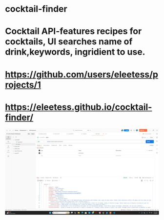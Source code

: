 # cocktail-finder
# Cocktail API-features recipes for cocktails, UI searches name of drink,keywords, ingridient to use.
# https://github.com/users/eleetess/projects/1
# https://eleetess.github.io/cocktail-finder/

![](Screenshot%20(78).png)